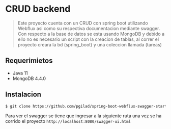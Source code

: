 # CRUD backend

> Este proyecto cuenta con un CRUD con spring boot utilizando Webflux asi como su respectiva documentacion mediante swagger.
> Con respecto a la base de datos se esta usando MongoDB y debido a ello no es necesario un script con la creacion de tablas, al correr el proyecto creara la bd (spring_boot) y una coleccion llamada (tareas)

## Requerimietos

- Java 11
- MongoDB 4.4.0

## Instalacion

```bash
$ git clone https://github.com/pgilad/spring-boot-webflux-swagger-starter.git
```

Para ver el swagger se tiene que ingresar a la siguiente ruta una vez se ha corrido el proyecto `http://localhost:8080/swagger-ui.html`


